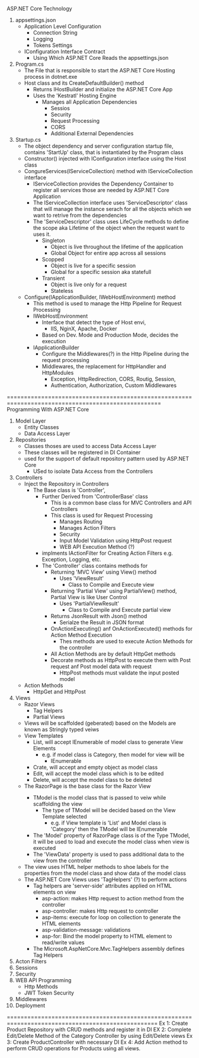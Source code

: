 ASP.NET Core Technology
1. appsettings.json
	- Application Level Configuration
		- Connection String
		- Logging
		- Tokens Settings
	- IConfiguration Interface Contract
		- Using Which ASP.NET Core Reads the appsettings.json 
2. Program.cs
	- The File that is responsible to start the ASP.NET Core Hosting process in dotnet.exe
	- Host class and its CreateDefaultBuilder() method
		- Returns IHostBuilder and initialize the ASP.NET Core App
		- Uses the 'Kestratl' Hosting Engine
			- Manages all Application Dependencies
				- Sessios
				- Security
				- Request Processing
				- CORS
				- Additional External Dependencies
3. Startup.cs
	- The object dependency and server configuration startup file, contains 'StartUp' class, that is 
		instantiated by the Program class
	- Constructor() injected with IConfiguration interface using the Host class 
	- CongureServices(IServiceCollection) method with IServiceCollection interface
		- IServiceCollection provides the Dependency Container to register all services those are
			needed by ASP.NET Core Application
		- The IServiceCollection interface uses 'ServiceDescriptor' class that will manage 
				the instance serach for all the objects which we want to retrive from the dependencies 
		- The 'ServiceDescriptor' class uses LifeCycle methods to define the scope aka Lifetime of
			the object when the request want to uses it.
			- Singleton
				- Object is live throughout the lifetime of the application
				- Global Object for entire app across all sessions
			- Scopped
				- Object is live for a specific session
				- Global for a specific session aka statefull
			- Transient
				- Object is live only for a request
				- Stateless
	- Configure(IApplicationBuilder, IWebHostEnvironment) method
		- This method is used to manage the Http Pipeline for Request Processing
		- IWebHostEnvironment
			- Interface that detect the type of Host envi,
				- IIS, NginX, Apache, Docker
			- Based on Dev. Mode and Production Mode, decides the execution
		- IApplicationBuilder
			- Configure the Middlewares(?) in the Http Pipeline during the request processing
			- Middlewares, the replacement for HttpHandler and HttpModules
				- Exception, HttpRedirection, CORS, Routig, Session, 
				- Authentication, Authorization, Custom Middlewares

===================================================================================================
Programming With ASP.NET Core
1. Model Layer
	- Entity Classes
	- Data Access Layer
2. Repositories
	- Classes thoses are used to access Data Access Layer
	- These classes will be registered in DI Container
	- used for the support of default repository pattern used by ASP.NET Core
		- USed to isolate Data Access from the Controllers
3. Controllers
	- Inject the Repository in Controllers
		- The Base class is 'Controller', 
			- Further Derived from 'ControllerBase' class
				- This is a common base class for MVC Controllers and API Controllers
				- This class is used for Request Processing
					- Manages Routing
					- Manages Action Filters
					- Security
					- Input Model Validation using HttpPost request  
					- WEB API Execution Method (?)
			- implments IActionFilter for Creating Action Filters e.g. Exception, Logging, etc.
			- The 'Controller' class contains methods for
				- Returning 'MVC View' using View() method
					- Uses 'ViewResult'
						- Class to Compile and Execute view
				- Returning 'Partial View' using PartialView() method, Partial View is like User Control
					- Uses 'PartialViewResult'
						- Class to Compile and Execute partial view
				- Returns JsonResult with Json() method
					- Serialze the Result in JSON format
				- OnActionExecuting() anf OnActionExecuted() methods for Action Method Execution
					- Thes methods are used to execute Action Methods for the controller
				- All Action Methods are by default HttpGet methods
				- Decorate methods as HttpPost to execute them with Post request anf Post model data 
					with request
					- HttpPost methods must validate the input posted model 
	- Action Methods
		- HttpGet and HttpPost
4. Views
	- Razor Views
		- Tag Helpers
		- Partial Views
	- Views will be scaffolded (geberated) based on the Models are known as Stringly typed veiws 
	- View Templates
		- List, will accept IEnumerable of model class to generate View Elements
			- e.g. if model class is Category, then model for view will be
				- IEnumerable<Category>
		- Crate, will accept and empty object as model class
		- Edit, will accept the model class which is to be edited
		- Delete, will accept the   model class to be deleted
	- The RazorPage<TModel> is the base class for the Razor View
		- TModel is the model class that is passed to veiw while scaffolding the view
			- The type of TModel will be decided based on the View Template selected
				- e.g. if View template is 'List' and Model class is 'Category' then
					the TModel will be IEnumerable<Category>
		- The 'Model' property of RazorPage<TModel> class is of the Type TModel, it will be used 
			to load and execute the model class when view is executed
		- The 'ViewData' property is used to pass additional data to the view from the controller
	- The view uses HTML helper methods to shoe labels for the properties from the model class and 
		 show data of the model class
	- The ASP.NET Core Views uses 'TagHelpers' (?) to perform actions
		- Tag helpers are 'server-side' attributes applied on HTML elements on view
			- asp-action: makes Http request to action method from the controller
			- asp-controller: makes Http request to controller
			- asp-items: execute for loop on collection to generate the HTML elements
			- asp-validation-message: validations
			- asp-for: Bind the model property to HTML element to read/write values
		- The Microsoft.AspNetCore.Mvc.TagHelpers assembly defines Tag Helpers
5. Acton Filters
6. Sessions
7. Security
8. WEB API Programming
	- Http Methods
	- JWT Token Security
9. Middlewares
10. Deployment


==================================================================================================
Ex 1: Create Product Repository with CRUD methods and register it in DI
EX 2: Complete Edit/Delete Method of the Category Controller by using Edit/Delete views
Ex 3: Create ProductController with necessary DI
Ex 4: Add Action method to perform CRUD operations for Products using all views.
